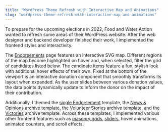 ```yaml
---
title: "WordPress Theme Refresh with Interactive Map and Animations"
slug: "wordpress-theme-refresh-with-interactive-map-and-animations"
---
```


To prepare for the upcoming elections in 2022, Food and Water Action wanted to refresh some areas of their WordPress website. After the web designer and backend developer finished their work, I implemented the frontend styles and interactivity.

The <a href="https://www.foodandwateraction.org/endorsements/" target="_blank" rel="noreferrer noopener nofollow">Endorsements</a> page features an interactive SVG map. Different regions of the map become highlighted on hover and, when selected, filter the grid of candidates listed below. The candidate items feature a fun, stylish look with additional hover effects of their own. Fixed at the bottom of the viewport is an interactive donation component that smoothly transforms its layout when expanded. As the user slides between various donation values, the data points dynamically update to inform the donor on the impact of their contribution.

Additionally, I themed the <a href="https://www.foodandwateraction.org/endorsement/summer-lee/" target="_blank" rel="noreferrer noopener nofollow">single Endorsement</a> template, the <a href="https://www.foodandwateraction.org/updates/" target="_blank" rel="noreferrer noopener nofollow">News &amp; Opinions</a> archive template, the <a href="https://www.foodandwateraction.org/volunteer-stories/" target="_blank" rel="noreferrer noopener nofollow">Volunteer Stories</a> archive template, and the <a href="https://www.foodandwateraction.org/victories/" target="_blank" rel="noreferrer noopener nofollow">Victories</a> archive template. Across these templates, I implemented various other frontend features such as <a href="https://github.com/desandro/masonry" target="_blank" rel="noreferrer noopener nofollow">masonry grids</a>, <a href="https://github.com/kenwheeler/slick/" target="_blank" rel="noreferrer noopener nofollow">sliders</a>, hover animations, animated counters, and scroll effects.
